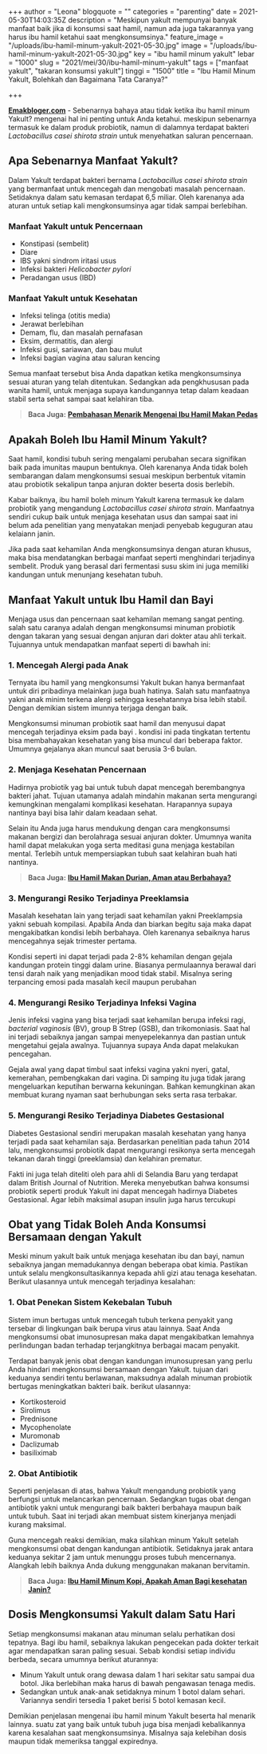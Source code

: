 +++
author = "Leona"
blogquote = ""
categories = "parenting"
date = 2021-05-30T14:03:35Z
description = "Meskipun yakult mempunyai banyak manfaat baik jika di konsumsi saat hamil, namun ada juga takarannya yang harus ibu hamil ketahui saat mengkonsumsinya."
feature_image = "/uploads/ibu-hamil-minum-yakult-2021-05-30.jpg"
image = "/uploads/ibu-hamil-minum-yakult-2021-05-30.jpg"
key = "ibu hamil minum yakult"
lebar = "1000"
slug = "2021/mei/30/ibu-hamil-minum-yakult"
tags = ["manfaat yakult", "takaran konsumsi yakult"]
tinggi = "1500"
title = "Ibu Hamil Minum Yakult, Bolehkah dan Bagaimana Tata Caranya?"

+++

[**Emakbloger.com**](/) - Sebenarnya bahaya atau tidak ketika ibu hamil minum Yakult? mengenai hal ini penting untuk Anda ketahui. meskipun sebenarnya termasuk ke dalam produk probiotik, namun di dalamnya terdapat bakteri _Lactobacillus casei shirota strain_ untuk menyehatkan saluran pencernaan.

## Apa Sebenarnya Manfaat Yakult?

Dalam Yakult terdapat bakteri bernama _Lactobacillus casei shirota strain_ yang bermanfaat untuk mencegah dan mengobati masalah pencernaan. Setidaknya dalam satu kemasan terdapat 6,5 miliar. Oleh karenanya ada aturan untuk setiap kali mengkonsumsinya agar tidak sampai berlebihan.

### Manfaat Yakult untuk Pencernaan

- Konstipasi (sembelit)
- Diare
- IBS yakni sindrom iritasi usus
- Infeksi bakteri _Helicobacter pylori_
- Peradangan usus (IBD)

### Manfaat Yakult untuk Kesehatan

- Infeksi telinga (otitis media)
- Jerawat berlebihan
- Demam, flu, dan masalah pernafasan
- Eksim, dermatitis, dan alergi
- Infeksi gusi, sariawan, dan bau mulut
- Infeksi bagian vagina atau saluran kencing

Semua manfaat tersebut bisa Anda dapatkan ketika mengkonsumsinya sesuai aturan yang telah ditentukan. Sedangkan ada pengkhususan pada wanita hamil, untuk menjaga supaya kandungannya tetap dalam keadaan stabil serta sehat sampai saat kelahiran tiba.

> **Baca Juga:** [**Pembahasan Menarik Mengenai Ibu Hamil Makan Pedas**](https://www.emakbloger.com/2021/mei/31/ibu-hamil-makan-pedas/)

## Apakah Boleh Ibu Hamil Minum Yakult?

Saat hamil, kondisi tubuh sering mengalami perubahan secara signifikan baik pada imunitas maupun bentuknya. Oleh karenanya Anda tidak boleh sembarangan dalam mengkonsumsi sesuai meskipun berbentuk vitamin atau probiotik sekalipun tanpa anjuran dokter beserta dosis berlebih.

Kabar baiknya, ibu hamil boleh minum Yakult karena termasuk ke dalam probiotik yang mengandung _Lactobacillus casei shirota strain_. Manfaatnya sendiri cukup baik untuk menjaga kesehatan usus dan sampai saat ini belum ada penelitian yang menyatakan menjadi penyebab keguguran atau kelaiann janin.

Jika pada saat kehamilan Anda mengkonsumsinya dengan aturan khusus, maka bisa mendatangkan berbagai manfaat seperti menghindari terjadinya sembelit. Produk yang berasal dari fermentasi susu skim ini juga memiliki kandungan untuk menunjang kesehatan tubuh.

## Manfaat Yakult untuk Ibu Hamil dan Bayi

Menjaga usus dan pencernaan saat kehamilan memang sangat penting. salah satu caranya adalah dengan mengkonsumsi minuman probiotik dengan takaran yang sesuai dengan anjuran dari dokter atau ahli terkait. Tujuannya untuk mendapatkan manfaat seperti di bawhah ini:

### 1. Mencegah Alergi pada Anak

Ternyata ibu hamil yang mengkonsumsi Yakult bukan hanya bermanfaat untuk diri pribadinya melainkan juga buah hatinya. Salah satu manfaatnya yakni anak minim terkena alergi sehingga kesehatannya bisa lebih stabil. Dengan demikian sistem imunnya terjaga dengan baik.

Mengkonsumsi minuman probiotik saat hamil dan menyusui dapat mencegah terjadinya eksim pada bayi . kondisi ini pada tingkatan tertentu bisa membahayakan kesehatan yang bisa muncul dari beberapa faktor. Umumnya gejalanya akan muncul saat berusia 3-6 bulan.

### 2. Menjaga Kesehatan Pencernaan

Hadirnya probiotik yag bai untuk tubuh dapat mencegah berembangnya bakteri jahat. Tujuan utamanya adalah mindahin makanan serta mengurangi kemungkinan mengalami komplikasi kesehatan. Harapannya supaya nantinya bayi bisa lahir dalam keadaan sehat.

Selain itu Anda juga harus mendukung dengan cara mengkonsumsi makanan bergizi dan berolahraga sesuai anjuran dokter. Umumnya wanita hamil dapat melakukan yoga serta meditasi guna menjaga kestabilan mental. Terlebih untuk mempersiapkan tubuh saat kelahiran buah hati nantinya.

> **Baca Juga:** [**Ibu Hamil Makan Durian, Aman atau Berbahaya?**](https://www.emakbloger.com/05/07/2021/ibu-hamil-makan-durian/)

### 3. Mengurangi Resiko Terjadinya Preeklamsia

Masalah kesehatan lain yang terjadi saat kehamilan yakni Preeklampsia yakni sebuah kompilasi. Apabila Anda dan biarkan begitu saja maka dapat mengakibatkan kondisi lebih berbahaya. Oleh karenanya sebaiknya harus mencegahnya sejak trimester pertama.

Kondisi seperti ini dapat terjadi pada 2-8% kehamilan dengan gejala kandungan protein tinggi dalam urine. Biasanya permulaannya berawal dari tensi darah naik yang menjadikan mood tidak stabil. Misalnya sering terpancing emosi pada masalah kecil maupun perubahan

### 4. Mengurangi Resiko Terjadinya Infeksi Vagina

Jenis infeksi vagina yang bisa terjadi saat kehamilan berupa infeksi ragi, _bacterial vaginosis_ (BV), group B Strep (GSB), dan trikomoniasis. Saat hal ini terjadi sebaiknya jangan sampai menyepelekannya dan pastian untuk mengetahui gejala awalnya. Tujuannya supaya Anda dapat melakukan pencegahan.

Gejala awal yang dapat timbul saat infeksi vagina yakni nyeri, gatal, kemerahan, pembengkakan dari vagina. Di samping itu juga tidak jarang mengeluarkan keputihan berwarna kekuningan. Bahkan kemungkinan akan membuat kurang nyaman saat berhubungan seks serta rasa terbakar.

### 5. Mengurangi Resiko Terjadinya Diabetes Gestasional

Diabetes Gestasional sendiri merupakan masalah kesehatan yang hanya terjadi pada saat kehamilan saja. Berdasarkan penelitian pada tahun 2014 lalu, mengkonsumsi probiotik dapat mengurangi resikonya serta mencegah tekanan darah tinggi (preeklamsia) dan kelahiran prematur.

Fakti ini juga telah diteliti oleh para ahli di Selandia Baru yang terdapat dalam British Journal of Nutrition. Mereka menyebutkan bahwa konsumsi probiotik seperti produk Yakult ini dapat mencegah hadirnya Diabetes Gestasional. Agar lebih maksimal asupan insulin juga harus tercukupi

## Obat yang Tidak Boleh Anda Konsumsi Bersamaan dengan Yakult

Meski minum yakult baik untuk menjaga kesehatan ibu dan bayi, namun sebaiknya jangan memadukannya dengan beberapa obat kimia. Pastikan untuk selalu mengkonsultasikannya kepada ahli gizi atau tenaga kesehatan. Berikut ulasannya untuk mencegah terjadinya kesalahan:

### 1. Obat Penekan Sistem Kekebalan Tubuh

Sistem imun bertugas untuk mencegah tubuh terkena penyakit yang tersebar di lingkungan baik berupa virus atau lainnya. Saat Anda mengkonsumsi obat imunosupresan maka dapat mengakibatkan lemahnya perlindungan badan terhadap terjangkitnya berbagai macam penyakit.

Terdapat banyak jenis obat dengan kandungan imunosupresan yang perlu Anda hindari mengkonsumsi bersamaan dengan Yakult. tujuan dari keduanya sendiri tentu berlawanan, maksudnya adalah minuman probiotik bertugas meningkatkan bakteri baik. berikut ulasannya:

- Kortikosteroid
- Sirolimus
- Prednisone
- Mycophenolate
- Muromonab
- Daclizumab
- basiliximab

### 2. Obat Antibiotik

Seperti penjelasan di atas, bahwa Yakult mengandung probiotik yang berfungsi untuk melancarkan pencernaan. Sedangkan tugas obat dengan antibiotik yakni untuk mengurangi baik bakteri berbahaya maupun baik untuk tubuh. Saat ini terjadi akan membuat sistem kinerjanya menjadi kurang maksimal.

Guna mencegah reaksi demikian, maka silahkan minum Yakult setelah mengkonsumsi obat dengan kandungan antibiotik. Setidaknya jarak antara keduanya sekitar 2 jam untuk menunggu proses tubuh mencernanya. Alangkah lebih baiknya Anda dukung menggunakan makanan bervitamin.

> **Baca Juga:** [**Ibu Hamil Minum Kopi, Apakah Aman Bagi kesehatan Janin?**](https://www.emakbloger.com/05/04/2021/ibu-hamil-minum-kopi/)

## Dosis Mengkonsumsi Yakult dalam Satu Hari

Setiap mengkonsumsi makanan atau minuman selalu perhatikan dosi tepatnya. Bagi ibu hamil, sebaiknya lakukan pengecekan pada dokter terkait agar mendapatkan saran paling sesuai. Sebab kondisi setiap individu berbeda, secara umumnya berikut aturannya:

- Minum Yakult untuk orang dewasa dalam 1 hari sekitar satu sampai dua botol. Jika berlebihan maka harus di bawah pengawasan tenaga medis.
- Sedangkan untuk anak-anak setidaknya minum 1 botol dalam sehari. Variannya sendiri tersedia 1 paket berisi 5 botol kemasan kecil.

Demikian penjelasan mengenai ibu hamil minum Yakult beserta hal menarik lainnya. suatu zat yang baik untuk tubuh juga bisa menjadi kebalikannya karena kesalahan saat mengkonsumsinya. Misalnya saja kelebihan dosis maupun tidak memeriksa tanggal expirednya.
